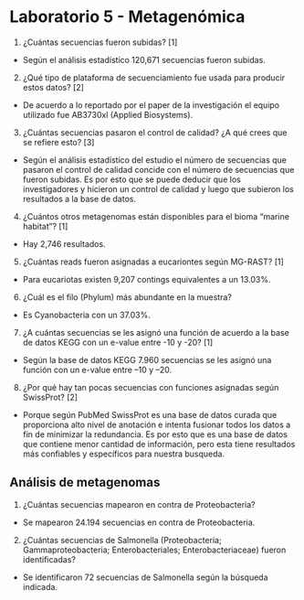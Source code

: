 # Laboratorio 5 - Metagenómica

1. ¿Cuántas secuencias fueron subidas? [1]

 * Según el análisis estadístico 120,671 secuencias fueron subidas.

2. ¿Qué tipo de plataforma de secuenciamiento fue usada para producir estos datos? [2]

 * De acuerdo a lo reportado por el paper de la investigación el equipo utilizado fue AB3730xl (Applied Biosystems).

3. ¿Cuántas secuencias pasaron el control de calidad? ¿A qué crees que se refiere esto? [3]

 * Según el análisis estadístico del estudio el número de secuencias que pasaron el control de calidad concide con el número de secuencias que fueron subidas. Es por esto que se puede deducir que los investigadores y hicieron un control de calidad y luego que subieron los resultados a la base de datos.

4. ¿Cuántos otros metagenomas están disponibles para el bioma “marine habitat”? [1]

 * Hay 2,746 resultados.

5. ¿Cuántas reads fueron asignadas a eucariontes según MG-RAST? [1]

 * Para eucariotas existen 9,207 contings equivalentes a un 13.03%.

6. ¿Cuál es el filo (Phylum) más abundante en la muestra?

 * Es Cyanobacteria con un 37.03%.

7. ¿A cuántas secuencias se les asignó una función de acuerdo a la base de datos KEGG con un e-value entre -10 y -20? [1]

 * Según la base de datos KEGG 7.960 secuencias se les asignó una función con un e-value entre –10 y –20.

8. ¿Por qué hay tan pocas secuencias con funciones asignadas según SwissProt? [2]

 * Porque según PubMed SwissProt es una base de datos curada que proporciona alto nivel de anotación e intenta fusionar todos los datos a fin de minimizar la redundancia. Es por esto que es una base de datos que contiene menor cantidad de información, pero esta tiene resultados más confiables y específicos para nuestra busqueda.

## Análisis de metagenomas

1. ¿Cuántas secuencias mapearon en contra de Proteobacteria?

 * Se mapearon 24.194 secuencias en contra de Proteobacteria.

2. ¿Cuántas secuencias de Salmonella (Proteobacteria; Gammaproteobacteria; Enterobacteriales; Enterobacteriaceae) fueron identificadas?

 * Se identificaron 72 secuencias de Salmonella según la búsqueda indicada.
 


